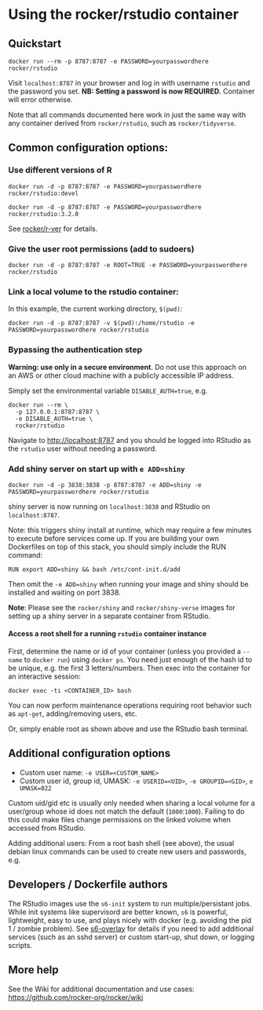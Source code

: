 # Using the rocker/rstudio container

## Quickstart

    docker run --rm -p 8787:8787 -e PASSWORD=yourpasswordhere rocker/rstudio

Visit `localhost:8787` in your browser and log in with username `rstudio` and the password you set. **NB: Setting a password is now REQUIRED.**  Container will error otherwise.


Note that all commands documented here work in just the same way with any container derived from `rocker/rstudio`,
such as `rocker/tidyverse`.  

## Common configuration options:


### Use different versions of R

    docker run -d -p 8787:8787 -e PASSWORD=yourpasswordhere rocker/rstudio:devel

    docker run -d -p 8787:8787 -e PASSWORD=yourpasswordhere rocker/rstudio:3.2.0

See [rocker/r-ver](https://github.com/rocker-org/rocker-versioned) for details.


### Give the user root permissions (add to sudoers)

    docker run -d -p 8787:8787 -e ROOT=TRUE -e PASSWORD=yourpasswordhere rocker/rstudio

### Link a local volume to the rstudio container:

In this example, the current working directory, `$(pwd)`:

    docker run -d -p 8787:8787 -v $(pwd):/home/rstudio -e PASSWORD=yourpasswordhere rocker/rstudio

### Bypassing the authentication step

**Warning: use only in a secure environment**.  Do not use this approach on an
AWS or other cloud machine with a publicly accessible IP address. 

Simply set the environmental variable `DISABLE_AUTH=true`, e.g.

```
docker run --rm \
  -p 127.0.0.1:8787:8787 \
  -e DISABLE_AUTH=true \
  rocker/rstudio
```

Navigate to <http://localhost:8787> and you should be logged into RStudio as
the `rstudio` user without needing a password.


### Add shiny server on start up with `e ADD=shiny`

    docker run -d -p 3838:3838 -p 8787:8787 -e ADD=shiny -e PASSWORD=yourpasswordhere rocker/rstudio

shiny server is now running on `localhost:3838` and RStudio on `localhost:8787`.  


Note: this triggers shiny install at runtime, which may require a few minutes to execute before services come up.
If you are building your own Dockerfiles on top of this stack, you should simply include the RUN command:

    RUN export ADD=shiny && bash /etc/cont-init.d/add

Then omit the `-e ADD=shiny` when running your image and shiny should be installed and waiting on port 3838.

**Note**: Please see the `rocker/shiny` and `rocker/shiny-verse` images for
setting up a shiny server in a separate container from RStudio. 


#### Access a root shell for a running `rstudio` container instance

First, determine the name or id of your container (unless you provided a `--name` to `docker run`) using `docker ps`.  You need just enough of the hash id to be unique, e.g. the first 3 letters/numbers.  Then exec into the container for an interactive session:

    docker exec -ti <CONTAINER_ID> bash

You can now perform maintenance operations requiring root behavior such as `apt-get`, adding/removing users, etc.  

Or, simply enable root as shown above and use the RStudio bash terminal.


## Additional configuration options

- Custom user name: `-e USER=<CUSTOM_NAME>`
- Custom user id, group id, UMASK: `-e USERID=<UID>`, `-e GROUPID=<GID>`, `e UMASK=022`


Custom uid/gid etc is usually only needed when sharing a local volume for a user/group whose id does not match the default (`1000`:`1000`).  Failing to do this could make files change permissions on the linked volume when accessed from RStudio. 


Adding additional users:  From a root bash shell (see above), the usual debian linux commands can be used to create new users and passwords, e.g. 

## Developers / Dockerfile authors

The RStudio images use the `s6-init` system to run multiple/persistant jobs.  While init systems like supervisord are better known, `s6` is powerful, lightweight, easy to use, and plays nicely with docker (e.g. avoiding the pid 1 / zombie problem).  See [s6-overlay](https://github.com/just-containers/s6-overlay) for details if you need to add additional services (such as an sshd server) or custom start-up, shut down, or logging scripts.  

## More help

See the Wiki for additional documentation and use cases: <https://github.com/rocker-org/rocker/wiki>


